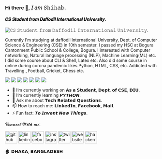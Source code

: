 ### Hi there 👋, 𝘐 𝘢𝘮 𝚂𝚑𝚒𝚑𝚊𝚋.
#### 𝑪𝑺  𝑺𝒕𝒖𝒅𝒆𝒏𝒕  𝒇𝒓𝒐𝒎  𝑫𝒂𝒇𝒇𝒐𝒅𝒊𝒍 𝑰𝒏𝒕𝒆𝒓𝒏𝒂𝒕𝒊𝒐𝒏𝒂𝒍 𝑼𝒏𝒊𝒗𝒆𝒓𝒔𝒊𝒕𝒚.
![𝙲𝚂 𝚂𝚝𝚞𝚍𝚎𝚗𝚝 𝚏𝚛𝚘𝚖 𝙳𝚊𝚏𝚏𝚘𝚍𝚒𝚕 𝙸𝚗𝚝𝚎𝚛𝚗𝚊𝚝𝚒𝚘𝚗𝚊𝚕 𝚄𝚗𝚒𝚟𝚎𝚛𝚜𝚒𝚝𝚢.](https://scontent.fdac5-1.fna.fbcdn.net/v/t1.15752-9/135821708_160767768818883_7833825883147297633_n.jpg?_nc_cat=110&ccb=2&_nc_sid=ae9488&_nc_eui2=AeGisyf-xn_0KsMlZZ6-KjALPOHgK6bOWyY84eArps5bJtPsM5DwEc3NnxGJuK4jr-8rrmyioA7EOmpvA4NncPCG&_nc_ohc=HX_HRiFOIIIAX_ksH-8&_nc_ht=scontent.fdac5-1.fna&oh=16236955ba96c216ad8c9a1357c0d561&oe=5FFDCC6C)

Currently I'm studying at daffodil International University, Dept. of Computer Science & Engineering (CSE) in 10th semester. I passed my HSC at Bogura Cantonment Public School & College, Bogura. I interested with Computer networking, Natural language processing (NLP), Machine Learning(ML) etc. I did some course about CLI & Shell, Latex etc. Also did some course in online during corona pandemic likes Python, HTML, CSS, etc. Addicted with Travelling , Football, Cricket, Chess etc.

![](https://img.shields.io/badge/CODE-C-informational?style=flat&logo=<LOGO_NAME>&logoColor=white&color=2bbc8a) ![](https://img.shields.io/badge/CODE-C++-informational?style=flat&logo=<LOGO_NAME>&logoColor=white&color=2bbc8a) ![](https://img.shields.io/badge/CODE-JAVA-informational?style=flat&logo=<LOGO_NAME>&logoColor=white&color=2bbc8a) ![](https://img.shields.io/CODE-PYTHON-informational?style=flat&logo=<LOGO_NAME>&logoColor=white&color=2bbc8a) ![](https://img.shields.io/badge/QUERY-MYSQL-informational?style=flat&logo=<LOGO_NAME>&logoColor=white&color=2bbc8a) ![](https://img.shields.io/WEB-HTML-informational?style=flat&logo=<LOGO_NAME>&logoColor=white&color=2bbc8a) ![](https://img.shields.io/badge/WEB-CSS-informational?style=flat&logo=<LOGO_NAME>&logoColor=white&color=2bbc8a)

- 🔭 I’m currently working on 𝗔𝘀 𝗮 𝗦𝘁𝘂𝗱𝗲𝗻𝘁, 𝗗𝗲𝗽𝘁. 𝗼𝗳 𝗖𝗦𝗘, 𝗗𝗜𝗨. 
- 🌱 I’m currently learning 𝙋𝙔𝙏𝙃𝙊𝙉. 
- 💬 Ask me about 𝗧𝗲𝗰𝗵 𝗥𝗲𝗹𝗮𝘁𝗲𝗱 𝗤𝘂𝗲𝘀𝘁𝗶𝗼𝗻𝘀. 
- 📫 How to reach me: 𝗟𝗶𝗻𝗸𝗲𝗱𝗜𝗻, 𝗙𝗮𝗰𝗲𝗯𝗼𝗼𝗸, 𝗠𝗮𝗶𝗹. 
- ⚡ Fun fact: 𝙏𝙤 𝙄𝙣𝙫𝙚𝙣𝙩 𝙉𝙚𝙬 𝙏𝙝𝙞𝙣𝙜𝙨.  

𝓒𝓸𝓷𝓷𝓮𝓬𝓽 𝓦𝓲𝓽𝓱 𝓶𝓮:

[<img src='https://cdn.jsdelivr.net/npm/simple-icons@3.0.1/icons/github.svg' alt='github' height='40'>](https://github.com/https://github.com/mdshihabmahmud)  [<img src='https://cdn.jsdelivr.net/npm/simple-icons@3.0.1/icons/linkedin.svg' alt='linkedin' height='40'>](https://www.linkedin.com/in/https://www.linkedin.com/in/mdshihabmahmud//)  [<img src='https://cdn.jsdelivr.net/npm/simple-icons@3.0.1/icons/facebook.svg' alt='facebook' height='40'>](https://www.facebook.com/https://www.facebook.com/shihabmahmudroxy)  [<img src='https://cdn.jsdelivr.net/npm/simple-icons@3.0.1/icons/instagram.svg' alt='instagram' height='40'>](https://www.instagram.com/https://www.instagram.com/md.shihab.mahmud//)  [<img src='https://cdn.jsdelivr.net/npm/simple-icons@3.0.1/icons/twitter.svg' alt='twitter' height='40'>](https://twitter.com/https://twitter.com/Shihab_Mahmud17)  [<img src='https://cdn.jsdelivr.net/npm/simple-icons@3.0.1/icons/icloud.svg' alt='website' height='40'>](https://sites.google.com/view/mdshihabmahmud/)  [<img src='https://cdn.jsdelivr.net/npm/simple-icons@3.0.1/icons/hackerrank.svg' alt='hackerrank' height='40'>](https://www.hackerrank.com/_shihab_)  

🏠 𝗗𝗛𝗔𝗞𝗔, 𝗕𝗔𝗡𝗚𝗟𝗔𝗗𝗘𝗦𝗛




